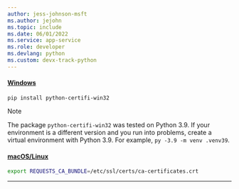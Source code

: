 ```yaml
---
author: jess-johnson-msft
ms.author: jejohn
ms.topic: include
ms.date: 06/01/2022
ms.service: app-service
ms.role: developer
ms.devlang: python
ms.custom: devx-track-python
---
```


#### [Windows](#tab/windows)

```Cmd
pip install python-certifi-win32
```

> [!Note]
> The package `python-certifi-win32` was tested on Python 3.9. If your environment is a different version and you run into problems, create a virtual environment with Python 3.9. For example, `py -3.9 -m venv .venv39`.

#### [macOS/Linux](#tab/mac-linux)

```Bash
export REQUESTS_CA_BUNDLE=/etc/ssl/certs/ca-certificates.crt
```

---
